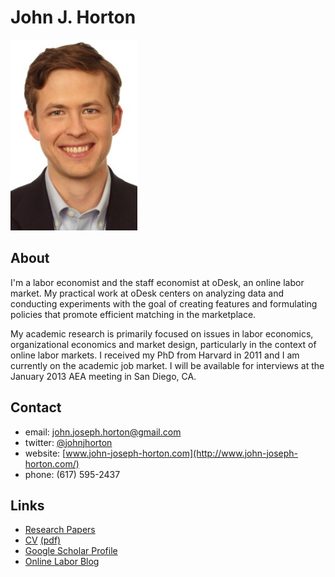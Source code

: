 <script type="text/javascript">

  var _gaq = _gaq || [];
  _gaq.push(['_setAccount', 'UA-9193153-6']);
  _gaq.push(['_trackPageview']);

  (function() {
    var ga = document.createElement('script'); ga.type = 'text/javascript'; ga.async = true;
    ga.src = ('https:' == document.location.protocol ? 'https://ssl' : 'http://www') + '.google-analytics.com/ga.js';
    var s = document.getElementsByTagName('script')[0]; s.parentNode.insertBefore(ga, s);
  })();

</script>

<link href="markdown.css" rel="stylesheet"></link> 

John J. Horton 
==============
[<img src="headshot.jpg">](index.html)

About
-----
I'm a labor economist and the staff economist at oDesk, an online
labor market. My practical work at oDesk centers on analyzing data and
conducting experiments with the goal of creating features and
formulating policies that promote efficient matching in the
marketplace.

My academic research is primarily focused on issues in labor
economics, organizational economics and market design, particularly in
the context of online labor markets. I received my PhD from Harvard in
2011 and I am currently on the academic job market. I will be
available for interviews at the January 2013 AEA meeting in San Diego,
CA.

Contact
-------
* email: john.joseph.horton@gmail.com
* twitter: [@johnjhorton](https://twitter.com/johnjhorton)
* website: [www.john-joseph-horton.com](http://www.john-joseph-horton.com/)
* phone: (617) 595-2437

Links
-----
* [Research Papers](papers.html)
* [CV](cv.html) [(pdf)](cv.pdf)
* [Google Scholar Profile](http://scholar.google.com/citations?user=L_O2kH0AAAAJ&hl=en)
* [Online Labor Blog](http://www.onlinelabor.blogspot.com)

